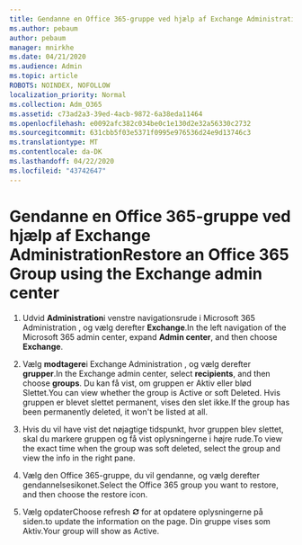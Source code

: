 ```yaml
---
title: Gendanne en Office 365-gruppe ved hjælp af Exchange Administration
ms.author: pebaum
author: pebaum
manager: mnirkhe
ms.date: 04/21/2020
ms.audience: Admin
ms.topic: article
ROBOTS: NOINDEX, NOFOLLOW
localization_priority: Normal
ms.collection: Adm_O365
ms.assetid: c73ad2a3-39ed-4acb-9872-6a38eda11464
ms.openlocfilehash: e0092afc382c034be0c1e130d2e32a56330c2732
ms.sourcegitcommit: 631cbb5f03e5371f0995e976536d24e9d13746c3
ms.translationtype: MT
ms.contentlocale: da-DK
ms.lasthandoff: 04/22/2020
ms.locfileid: "43742647"
---
```

# <a name="restore-an-office-365-group-using-the-exchange-admin-center"></a><span data-ttu-id="6b0cc-102">Gendanne en Office 365-gruppe ved hjælp af Exchange Administration</span><span class="sxs-lookup"><span data-stu-id="6b0cc-102">Restore an Office 365 Group using the Exchange admin center</span></span>

1. <span data-ttu-id="6b0cc-103">Udvid **Administration**i venstre navigationsrude i Microsoft 365 Administration , og vælg derefter **Exchange**.</span><span class="sxs-lookup"><span data-stu-id="6b0cc-103">In the left navigation of the Microsoft 365 admin center, expand **Admin center**, and then choose **Exchange**.</span></span>
    
2. <span data-ttu-id="6b0cc-104">Vælg **modtagere**i Exchange Administration , og vælg derefter **grupper**.</span><span class="sxs-lookup"><span data-stu-id="6b0cc-104">In the Exchange admin center, select **recipients**, and then choose **groups**.</span></span> <span data-ttu-id="6b0cc-105">Du kan få vist, om gruppen er Aktiv eller blød Slettet.</span><span class="sxs-lookup"><span data-stu-id="6b0cc-105">You can view whether the group is Active or soft Deleted.</span></span> <span data-ttu-id="6b0cc-106">Hvis gruppen er blevet slettet permanent, vises den slet ikke.</span><span class="sxs-lookup"><span data-stu-id="6b0cc-106">If the group has been permanently deleted, it won't be listed at all.</span></span>
    
3. <span data-ttu-id="6b0cc-107">Hvis du vil have vist det nøjagtige tidspunkt, hvor gruppen blev slettet, skal du markere gruppen og få vist oplysningerne i højre rude.</span><span class="sxs-lookup"><span data-stu-id="6b0cc-107">To view the exact time when the group was soft deleted, select the group and view the info in the right pane.</span></span>
    
4. <span data-ttu-id="6b0cc-108">Vælg den Office 365-gruppe, du vil gendanne, og vælg derefter gendannelsesikonet.</span><span class="sxs-lookup"><span data-stu-id="6b0cc-108">Select the Office 365 group you want to restore, and then choose the restore icon.</span></span>
    
5. <span data-ttu-id="6b0cc-109">Vælg opdater</span><span class="sxs-lookup"><span data-stu-id="6b0cc-109">Choose refresh</span></span> ![Ikonet Opdater](media/6464df90-2a91-4c1f-92a6-9a38c7696ac3.gif) <span data-ttu-id="6b0cc-111">for at opdatere oplysningerne på siden.</span><span class="sxs-lookup"><span data-stu-id="6b0cc-111">to update the information on the page.</span></span> <span data-ttu-id="6b0cc-112">Din gruppe vises som Aktiv.</span><span class="sxs-lookup"><span data-stu-id="6b0cc-112">Your group will show as Active.</span></span> 
    


